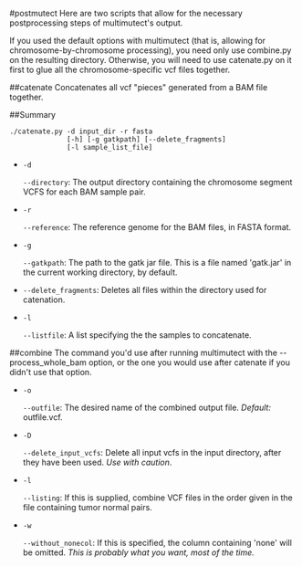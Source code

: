 #postmutect
Here are two scripts that allow for the necessary postprocessing steps of
multimutect's output.

If you used the default options with multimutect (that is, allowing for 
chromosome-by-chromosome processing), you need only use combine.py on the
resulting directory. Otherwise, you will need to use catenate.py on it first
to glue all the chromosome-specific vcf files together.

##catenate
Concatenates all vcf "pieces" generated from a BAM file together.

##Summary
```
./catenate.py -d input_dir -r fasta
              [-h] [-g gatkpath] [--delete_fragments] 
              [-l sample_list_file]
```
- `-d`

  `--directory`: The output directory containing the chromosome segment VCFS
  for each BAM sample pair.


- `-r`

  `--reference`: The reference genome for the BAM files, in FASTA format.

- `-g`

  `--gatkpath`: The path to the gatk jar file. This is a file named 'gatk.jar'
  in the current working directory, by default.

- `--delete_fragments`: Deletes all files within the directory used
  for catenation.
 
- `-l`

  `--listfile`: A list specifying the the samples to concatenate.

##combine
The command you'd use after running multimutect with the --process\_whole\_bam
option, or the one you would use after catenate if you didn't use that option.

- `-o`

  `--outfile`: The desired name of the combined output file.
  *Default:* outfile.vcf.

- `-D`

  `--delete_input_vcfs`: Delete all input vcfs in the input directory, after
  they have been used. *Use with caution*.

- `-l`

  `--listing`: If this is supplied, combine VCF files in the order given
  in the file containing tumor normal pairs.

- `-w`

  `--without_nonecol`: If this is specified, the column containing 'none'
  will be omitted. *This is probably what you want, most of the time.*
